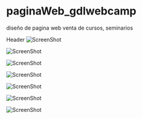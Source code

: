 # paginaWeb_gdlwebcamp
diseño de pagina web venta de cursos, seminarios

Header
![ScreenShot](https://raw.github.com/Gamas-G/paginaWeb_gdlwebcamp/master/Screen/Header.png)

![ScreenShot](https://raw.github.com/Gamas-G/paginaWeb_gdlwebcamp/master/Screen/LaMejor.png)

![ScreenShot](https://raw.github.com/Gamas-G/paginaWeb_gdlwebcamp/master/Screen/LaMejor2.png)

![ScreenShot](https://raw.github.com/Gamas-G/paginaWeb_gdlwebcamp/master/Screen/Paralax.png)

![ScreenShot](https://raw.github.com/Gamas-G/paginaWeb_gdlwebcamp/master/Screen/precios.png)

![ScreenShot](https://raw.github.com/Gamas-G/paginaWeb_gdlwebcamp/master/Screen/testimoniales.png)

![ScreenShot](https://raw.github.com/Gamas-G/paginaWeb_gdlwebcamp/master/Screen/Footer.png)
